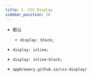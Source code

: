 ```yaml
---
title: 1. CSS Display
sidebar_position: 10
---
```


- 默认
    - `display: block;`

- `display: inline;`

- `display: inline-block;`


- `appbrewery.github.io/css-display/`